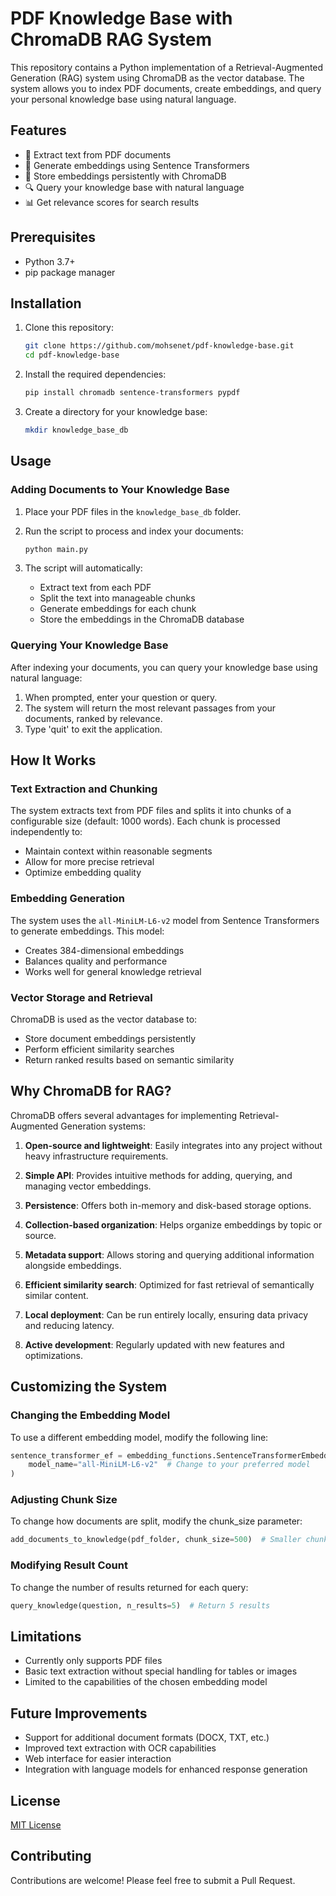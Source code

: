 # PDF Knowledge Base with ChromaDB RAG System

This repository contains a Python implementation of a Retrieval-Augmented Generation (RAG) system using ChromaDB as the vector database. The system allows you to index PDF documents, create embeddings, and query your personal knowledge base using natural language.

## Features

- 📄 Extract text from PDF documents
- 🔢 Generate embeddings using Sentence Transformers
- 💾 Store embeddings persistently with ChromaDB
- 🔍 Query your knowledge base with natural language
- 📊 Get relevance scores for search results

## Prerequisites

- Python 3.7+
- pip package manager

## Installation

1. Clone this repository:
   ```bash
   git clone https://github.com/mohsenet/pdf-knowledge-base.git
   cd pdf-knowledge-base
   ```

2. Install the required dependencies:
   ```bash
   pip install chromadb sentence-transformers pypdf
   ```

3. Create a directory for your knowledge base:
   ```bash
   mkdir knowledge_base_db
   ```

## Usage

### Adding Documents to Your Knowledge Base

1. Place your PDF files in the `knowledge_base_db` folder.

2. Run the script to process and index your documents:
   ```bash
   python main.py
   ```

3. The script will automatically:
   - Extract text from each PDF
   - Split the text into manageable chunks
   - Generate embeddings for each chunk
   - Store the embeddings in the ChromaDB database

### Querying Your Knowledge Base

After indexing your documents, you can query your knowledge base using natural language:

1. When prompted, enter your question or query.
2. The system will return the most relevant passages from your documents, ranked by relevance.
3. Type 'quit' to exit the application.

## How It Works

### Text Extraction and Chunking

The system extracts text from PDF files and splits it into chunks of a configurable size (default: 1000 words). Each chunk is processed independently to:
- Maintain context within reasonable segments
- Allow for more precise retrieval
- Optimize embedding quality

### Embedding Generation

The system uses the `all-MiniLM-L6-v2` model from Sentence Transformers to generate embeddings. This model:
- Creates 384-dimensional embeddings
- Balances quality and performance
- Works well for general knowledge retrieval

### Vector Storage and Retrieval

ChromaDB is used as the vector database to:
- Store document embeddings persistently
- Perform efficient similarity searches
- Return ranked results based on semantic similarity

## Why ChromaDB for RAG?

ChromaDB offers several advantages for implementing Retrieval-Augmented Generation systems:

1. **Open-source and lightweight**: Easily integrates into any project without heavy infrastructure requirements.

2. **Simple API**: Provides intuitive methods for adding, querying, and managing vector embeddings.

3. **Persistence**: Offers both in-memory and disk-based storage options.

4. **Collection-based organization**: Helps organize embeddings by topic or source.

5. **Metadata support**: Allows storing and querying additional information alongside embeddings.

6. **Efficient similarity search**: Optimized for fast retrieval of semantically similar content.

7. **Local deployment**: Can be run entirely locally, ensuring data privacy and reducing latency.

8. **Active development**: Regularly updated with new features and optimizations.

## Customizing the System

### Changing the Embedding Model

To use a different embedding model, modify the following line:

```python
sentence_transformer_ef = embedding_functions.SentenceTransformerEmbeddingFunction(
    model_name="all-MiniLM-L6-v2"  # Change to your preferred model
)
```

### Adjusting Chunk Size

To change how documents are split, modify the chunk_size parameter:

```python
add_documents_to_knowledge(pdf_folder, chunk_size=500)  # Smaller chunks
```

### Modifying Result Count

To change the number of results returned for each query:

```python
query_knowledge(question, n_results=5)  # Return 5 results
```

## Limitations

- Currently only supports PDF files
- Basic text extraction without special handling for tables or images
- Limited to the capabilities of the chosen embedding model

## Future Improvements

- Support for additional document formats (DOCX, TXT, etc.)
- Improved text extraction with OCR capabilities
- Web interface for easier interaction
- Integration with language models for enhanced response generation

## License

[MIT License](LICENSE)

## Contributing

Contributions are welcome! Please feel free to submit a Pull Request.